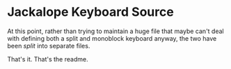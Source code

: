 # Jackalope Keyboard Source

At this point, rather than trying to maintain a huge file that maybe can't deal with defining both a split and 
monoblock keyboard anyway, the two have been _split_ into separate files.

That's it. That's the readme.
